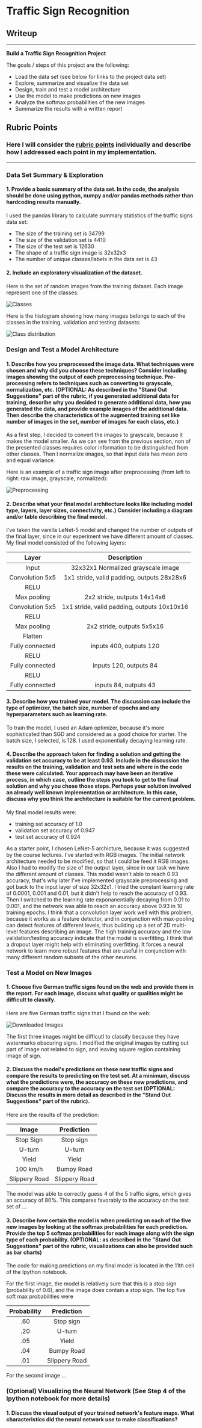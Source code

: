 # **Traffic Sign Recognition** 

## Writeup

---

**Build a Traffic Sign Recognition Project**

The goals / steps of this project are the following:
* Load the data set (see below for links to the project data set)
* Explore, summarize and visualize the data set
* Design, train and test a model architecture
* Use the model to make predictions on new images
* Analyze the softmax probabilities of the new images
* Summarize the results with a written report

[//]: # (Image References)

[classes]: ./images/classes.png "Classes"
[class_distribution]: ./images/class_distribution.png "Class Distribution"
[preprocessing]: ./images/preprocessing.png "Preprocessing"
[downloaded]: ./images/downloaded.png "Downloaded"

## Rubric Points
### Here I will consider the [rubric points](https://review.udacity.com/#!/rubrics/481/view) individually and describe how I addressed each point in my implementation.  

---
### Data Set Summary & Exploration

#### 1. Provide a basic summary of the data set. In the code, the analysis should be done using python, numpy and/or pandas methods rather than hardcoding results manually.

I used the pandas library to calculate summary statistics of the traffic
signs data set:

* The size of the training set is 34799
* The size of the validation set is 4410
* The size of the test set is 12630
* The shape of a traffic sign image is 32x32x3
* The number of unique classes/labels in the data set is 43

#### 2. Include an exploratory visualization of the dataset.

Here is the set of random images from the training dataset. Each image
represent one of the classes:

![Classes][classes]

Here is the histogram showing how many images belongs to each of the classes
in the training, validation and testing datasets:

![Class distribution][class_distribution]

### Design and Test a Model Architecture

#### 1. Describe how you preprocessed the image data. What techniques were chosen and why did you choose these techniques? Consider including images showing the output of each preprocessing technique. Pre-processing refers to techniques such as converting to grayscale, normalization, etc. (OPTIONAL: As described in the "Stand Out Suggestions" part of the rubric, if you generated additional data for training, describe why you decided to generate additional data, how you generated the data, and provide example images of the additional data. Then describe the characteristics of the augmented training set like number of images in the set, number of images for each class, etc.)

As a first step, I decided to convert the images to grayscale, because it
makes the model smaller. As we can see from the previous section, non of the
presented classes requires color information to be distinguished from other
classes. Then I normalize images, so that input data has mean zero and equal
variance.

Here is an example of a traffic sign image after preprocessing (from left to
right: raw image, grayscale, normalized):

![Preprocessing][preprocessing]

#### 2. Describe what your final model architecture looks like including model type, layers, layer sizes, connectivity, etc.) Consider including a diagram and/or table describing the final model.

I've taken the vanilla LeNet-5 model and changed the number of outputs of
the final layer, since in our experiment we have different amount of
classes. My final model consisted of the following layers:

| Layer         		|     Description	        					| 
|:---------------------:|:---------------------------------------------:| 
| Input         		| 32x32x1 Normalized grayscale image            | 
| Convolution 5x5     	| 1x1 stride, valid padding, outputs 28x28x6    |
| RELU					|												|
| Max pooling	      	| 2x2 stride, outputs 14x14x6                   |
| Convolution 5x5	    | 1x1 stride, valid padding, outputs 10x10x16   |
| RELU					|												|
| Max pooling	      	| 2x2 stride, outputs 5x5x16                    |
| Flatten               |                                               |
| Fully connected		| inputs 400, outputs 120                       |
| RELU                  |                                               |
| Fully connected		| inputs 120, outputs 84                        |
| RELU                  |                                               |
| Fully connected       | inputs 84, outputs 43                         |

#### 3. Describe how you trained your model. The discussion can include the type of optimizer, the batch size, number of epochs and any hyperparameters such as learning rate.

To train the model, I used an Adam optimizer, because it's more
sophisticated than SGD and considered as a good choice for starter. The
batch size, I selected, is 128. I used exponentially decaying learning rate.

#### 4. Describe the approach taken for finding a solution and getting the validation set accuracy to be at least 0.93. Include in the discussion the results on the training, validation and test sets and where in the code these were calculated. Your approach may have been an iterative process, in which case, outline the steps you took to get to the final solution and why you chose those steps. Perhaps your solution involved an already well known implementation or architecture. In this case, discuss why you think the architecture is suitable for the current problem.

My final model results were:
* training set accuracy of 1.0
* validation set accuracy of 0.947
* test set accuracy of 0.924

As a starter point, I chosen LeNet-5 archicture, because it was suggested by
the course lectures. I've started with RGB images. The initial network
architecture needed to be modified, so that I could be feed it RGB images.
Also I had to modify the size of the output layer, since in our task we have
the different amount of classes. This model wasn't able to reach 0.93
accuracy, that's why later I've implemented grayscale preprocessing and got
back to the input layer of size 32x32x1. I tried the constant learning
rate of 0.0001, 0.001 and 0.01, but it didn't help to reach the accuracy of
0.93. Then I switched to the learning rate exponanentially decaying from
0.01 to 0.001, and the network was able to reach an accuracy above 0.93 in
10 training epochs. I think that a convolution layer work well with this
problem, because it works as a feature detector, and in conjunction with
max-pooling can detect features of different levels, thus building up a set
of 2D multi-level features describing an image. The high training accuracy
and the low validation/testing accuracy indicate that the model is
overfitting. I think that a dropout layer might help with eliminating
overfitting. It forces a neural network to learn more robust features that
are useful in conjunction with many different random subsets of the other
neurons.
 

### Test a Model on New Images

#### 1. Choose five German traffic signs found on the web and provide them in the report. For each image, discuss what quality or qualities might be difficult to classify.

Here are five German traffic signs that I found on the web:

![Downloaded Images][downloaded]

The first three images might be difficutl to classify because they have
watermarks obscuring signs. I modified the original images by cutting out
part of image not related to sign, and leaving square region containing
image of sign.

#### 2. Discuss the model's predictions on these new traffic signs and compare the results to predicting on the test set. At a minimum, discuss what the predictions were, the accuracy on these new predictions, and compare the accuracy to the accuracy on the test set (OPTIONAL: Discuss the results in more detail as described in the "Stand Out Suggestions" part of the rubric).

Here are the results of the prediction:

| Image			        |     Prediction	        					| 
|:---------------------:|:---------------------------------------------:| 
| Stop Sign      		| Stop sign   									| 
| U-turn     			| U-turn 										|
| Yield					| Yield											|
| 100 km/h	      		| Bumpy Road					 				|
| Slippery Road			| Slippery Road      							|


The model was able to correctly guess 4 of the 5 traffic signs, which gives an accuracy of 80%. This compares favorably to the accuracy on the test set of ...

#### 3. Describe how certain the model is when predicting on each of the five new images by looking at the softmax probabilities for each prediction. Provide the top 5 softmax probabilities for each image along with the sign type of each probability. (OPTIONAL: as described in the "Stand Out Suggestions" part of the rubric, visualizations can also be provided such as bar charts)

The code for making predictions on my final model is located in the 11th cell of the Ipython notebook.

For the first image, the model is relatively sure that this is a stop sign (probability of 0.6), and the image does contain a stop sign. The top five soft max probabilities were

| Probability         	|     Prediction	        					| 
|:---------------------:|:---------------------------------------------:| 
| .60         			| Stop sign   									| 
| .20     				| U-turn 										|
| .05					| Yield											|
| .04	      			| Bumpy Road					 				|
| .01				    | Slippery Road      							|


For the second image ... 

### (Optional) Visualizing the Neural Network (See Step 4 of the Ipython notebook for more details)
#### 1. Discuss the visual output of your trained network's feature maps. What characteristics did the neural network use to make classifications?


